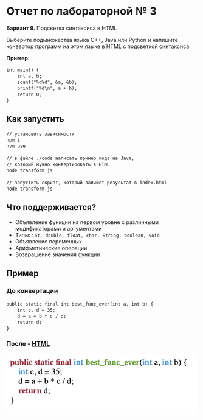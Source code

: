 # Отчет по лабораторной № 3

**Вариант 9.** Подсветка синтаксиса в HTML

Выберите подмножества языка C++, Java или Python и напишите
конвертор программ на этом языке в HTML с подсветкой синтаксиса.

**Пример:**
```
int main() {
    int a, b;
    scanf("%d%d", &a, &b);
    printf("%d\n", a + b);
    return 0;
}
```

## Как запустить
```
// установить зависимости
npm i
nvm use

// в файле ./code написать пример кода на Java,
// который нужно конвертировать в HTML
node transform.js

// запустить скрипт, который запишет результат в index.html
node transform.js
```

## Что поддерживается?
* Объявление функции на первом уровне с различными модификаторами и аргументами
* Типы: ```int, double, float, char, String, boolean, void```
* Объявление переменных
* Арифметические операции
* Возвращение значения функции

## Пример
### До конвертации
```
public static final int best_func_ever(int a, int b) {
    int c, d = 35;
    d = a + b * c / d;
    return d;
}
```

### После - [HTML](./index.html)
![](./example.png)